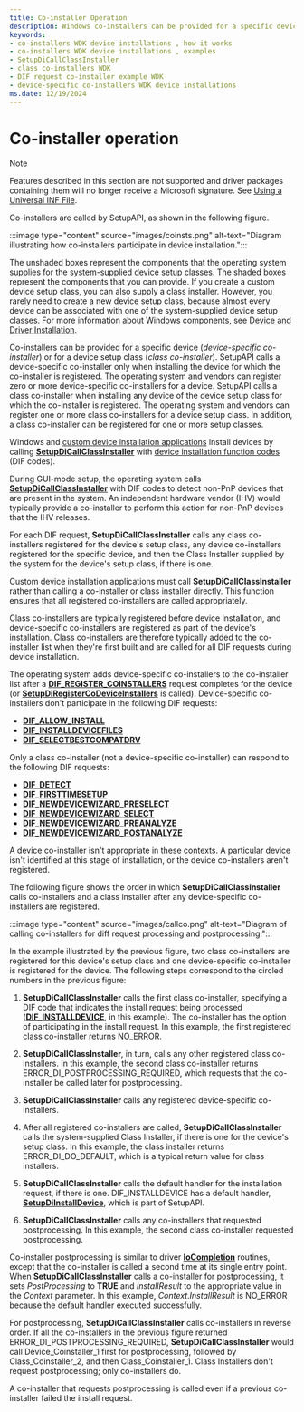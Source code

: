 ```yaml
---
title: Co-installer Operation
description: Windows co-installers can be provided for a specific device or for a device setup class.
keywords:
- co-installers WDK device installations , how it works
- co-installers WDK device installations , examples
- SetupDiCallClassInstaller
- class co-installers WDK
- DIF request co-installer example WDK
- device-specific co-installers WDK device installations
ms.date: 12/19/2024
---
```


# Co-installer operation

> [!NOTE]
> Features described in this section are not supported and driver packages containing them will no longer receive a Microsoft signature. See [Using a Universal INF File](using-a-universal-inf-file.md).

Co-installers are called by SetupAPI, as shown in the following figure.

:::image type="content" source="images/coinsts.png" alt-text="Diagram illustrating how co-installers participate in device installation.":::

The unshaded boxes represent the components that the operating system supplies for the [system-supplied device setup classes](./system-defined-device-setup-classes-reserved-for-system-use.md). The shaded boxes represent the components that you can provide. If you create a custom device setup class, you can also supply a class installer. However, you rarely need to create a new device setup class, because almost every device can be associated with one of the system-supplied device setup classes. For more information about Windows components, see [Device and Driver Installation](./index.md).

Co-installers can be provided for a specific device (*device-specific co-installer*) or for a device setup class (*class co-installer*). SetupAPI calls a device-specific co-installer only when installing the device for which the co-installer is registered. The operating system and vendors can register zero or more device-specific co-installers for a device. SetupAPI calls a class co-installer when installing any device of the device setup class for which the co-installer is registered. The operating system and vendors can register one or more class co-installers for a device setup class. In addition, a class co-installer can be registered for one or more setup classes.

Windows and [custom device installation applications](writing-a-device-installation-application.md) install devices by calling **[SetupDiCallClassInstaller](/windows/win32/api/setupapi/nf-setupapi-setupdicallclassinstaller)** with [device installation function codes](/previous-versions/ff541307(v=vs.85)) (DIF codes).

During GUI-mode setup, the operating system calls **[SetupDiCallClassInstaller](/windows/win32/api/setupapi/nf-setupapi-setupdicallclassinstaller)** with DIF codes to detect non-PnP devices that are present in the system. An independent hardware vendor (IHV) would typically provide a co-installer to perform this action for non-PnP devices that the IHV releases.

For each DIF request, **SetupDiCallClassInstaller** calls any class co-installers registered for the device's setup class, any device co-installers registered for the specific device, and then the Class Installer supplied by the system for the device's setup class, if there is one.

Custom device installation applications must call **SetupDiCallClassInstaller** rather than calling a co-installer or class installer directly. This function ensures that all registered co-installers are called appropriately.

Class co-installers are typically registered before device installation, and device-specific co-installers are registered as part of the device's installation. Class co-installers are therefore typically added to the co-installer list when they're first built and are called for all DIF requests during device installation.

The operating system adds device-specific co-installers to the co-installer list after a **[DIF_REGISTER_COINSTALLERS](./dif-register-coinstallers.md)** request completes for the device (or **[SetupDiRegisterCoDeviceInstallers](/windows/win32/api/setupapi/nf-setupapi-setupdiregistercodeviceinstallers)** is called). Device-specific co-installers don't participate in the following DIF requests:

- **[DIF_ALLOW_INSTALL](./dif-allow-install.md)**
- **[DIF_INSTALLDEVICEFILES](./dif-installdevicefiles.md)**
- **[DIF_SELECTBESTCOMPATDRV](./dif-selectbestcompatdrv.md)**

Only a class co-installer (not a device-specific co-installer) can respond to the following DIF requests:

- **[DIF_DETECT](./dif-detect.md)**
- **[DIF_FIRSTTIMESETUP](./dif-firsttimesetup.md)**
- **[DIF_NEWDEVICEWIZARD_PRESELECT](./dif-newdevicewizard-preselect.md)**
- **[DIF_NEWDEVICEWIZARD_SELECT](./dif-newdevicewizard-select.md)**
- **[DIF_NEWDEVICEWIZARD_PREANALYZE](./dif-newdevicewizard-preanalyze.md)**
- **[DIF_NEWDEVICEWIZARD_POSTANALYZE](./dif-newdevicewizard-postanalyze.md)**

A device co-installer isn't appropriate in these contexts. A particular device isn't identified at this stage of installation, or the device co-installers aren't registered.

The following figure shows the order in which **SetupDiCallClassInstaller** calls co-installers and a class installer after any device-specific co-installers are registered.

:::image type="content" source="images/callco.png" alt-text="Diagram of calling co-installers for diff request processing and postprocessing.":::

In the example illustrated by the previous figure, two class co-installers are registered for this device's setup class and one device-specific co-installer is registered for the device. The following steps correspond to the circled numbers in the previous figure:

1. **SetupDiCallClassInstaller** calls the first class co-installer, specifying a DIF code that indicates the install request being processed (**[DIF_INSTALLDEVICE](./dif-installdevice.md)**, in this example). The co-installer has the option of participating in the install request. In this example, the first registered class co-installer returns NO_ERROR.

2. **SetupDiCallClassInstaller**, in turn, calls any other registered class co-installers. In this example, the second class co-installer returns ERROR_DI_POSTPROCESSING_REQUIRED, which requests that the co-installer be called later for postprocessing.

3. **SetupDiCallClassInstaller** calls any registered device-specific co-installers.

4. After all registered co-installers are called, **SetupDiCallClassInstaller** calls the system-supplied Class Installer, if there is one for the device's setup class. In this example, the class installer returns ERROR_DI_DO_DEFAULT, which is a typical return value for class installers.

5. **SetupDiCallClassInstaller** calls the default handler for the installation request, if there is one. DIF_INSTALLDEVICE has a default handler, **[SetupDiInstallDevice](/windows/win32/api/setupapi/nf-setupapi-setupdiinstalldevice)**, which is part of SetupAPI.

6. **SetupDiCallClassInstaller** calls any co-installers that requested postprocessing. In this example, the second class co-installer requested postprocessing.

Co-installer postprocessing is similar to driver **[IoCompletion](/windows-hardware/drivers/ddi/wdm/nc-wdm-io_completion_routine)** routines, except that the co-installer is called a second time at its single entry point. When **SetupDiCallClassInstaller** calls a co-installer for postprocessing, it sets *PostProcessing* to **TRUE** and *InstallResult* to the appropriate value in the *Context* parameter. In this example, *Context*.*InstallResult* is NO_ERROR because the default handler executed successfully.

For postprocessing, **SetupDiCallClassInstaller** calls co-installers in reverse order. If all the co-installers in the previous figure returned ERROR_DI_POSTPROCESSING_REQUIRED, **SetupDiCallClassInstaller** would call Device_Coinstaller_1 first for postprocessing, followed by Class_Coinstaller_2, and then Class_Coinstaller_1. Class Installers don't request postprocessing; only co-installers do.

A co-installer that requests postprocessing is called even if a previous co-installer failed the install request.
